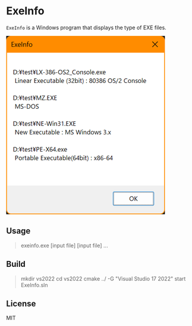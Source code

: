 # ExeInfo

`ExeInfo` is a Windows program that displays the type of EXE files.

![Screenshot](exeinfo.png "Screenshot")

## Usage

> exeinfo.exe [input file] [input file] ...

## Build

> mkdir vs2022
> cd vs2022
> cmake ../ -G "Visual Studio 17 2022"
> start ExeInfo.sln

## License

MIT

